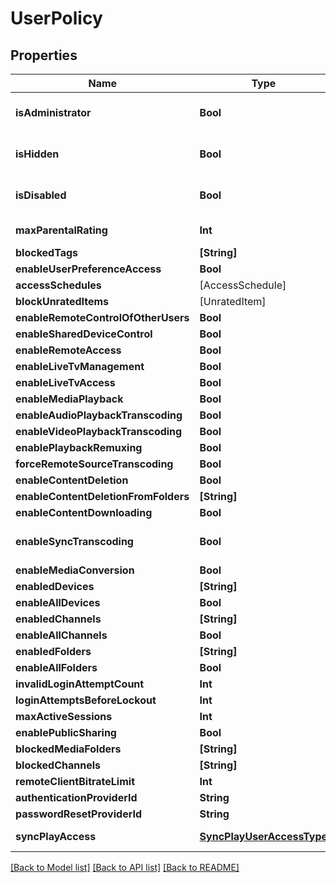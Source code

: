 # UserPolicy

## Properties
Name | Type | Description | Notes
------------ | ------------- | ------------- | -------------
**isAdministrator** | **Bool** | Gets or sets a value indicating whether this instance is administrator. | [optional] 
**isHidden** | **Bool** | Gets or sets a value indicating whether this instance is hidden. | [optional] 
**isDisabled** | **Bool** | Gets or sets a value indicating whether this instance is disabled. | [optional] 
**maxParentalRating** | **Int** | Gets or sets the max parental rating. | [optional] 
**blockedTags** | **[String]** |  | [optional] 
**enableUserPreferenceAccess** | **Bool** |  | [optional] 
**accessSchedules** | [AccessSchedule] |  | [optional] 
**blockUnratedItems** | [UnratedItem] |  | [optional] 
**enableRemoteControlOfOtherUsers** | **Bool** |  | [optional] 
**enableSharedDeviceControl** | **Bool** |  | [optional] 
**enableRemoteAccess** | **Bool** |  | [optional] 
**enableLiveTvManagement** | **Bool** |  | [optional] 
**enableLiveTvAccess** | **Bool** |  | [optional] 
**enableMediaPlayback** | **Bool** |  | [optional] 
**enableAudioPlaybackTranscoding** | **Bool** |  | [optional] 
**enableVideoPlaybackTranscoding** | **Bool** |  | [optional] 
**enablePlaybackRemuxing** | **Bool** |  | [optional] 
**forceRemoteSourceTranscoding** | **Bool** |  | [optional] 
**enableContentDeletion** | **Bool** |  | [optional] 
**enableContentDeletionFromFolders** | **[String]** |  | [optional] 
**enableContentDownloading** | **Bool** |  | [optional] 
**enableSyncTranscoding** | **Bool** | Gets or sets a value indicating whether [enable synchronize]. | [optional] 
**enableMediaConversion** | **Bool** |  | [optional] 
**enabledDevices** | **[String]** |  | [optional] 
**enableAllDevices** | **Bool** |  | [optional] 
**enabledChannels** | **[String]** |  | [optional] 
**enableAllChannels** | **Bool** |  | [optional] 
**enabledFolders** | **[String]** |  | [optional] 
**enableAllFolders** | **Bool** |  | [optional] 
**invalidLoginAttemptCount** | **Int** |  | [optional] 
**loginAttemptsBeforeLockout** | **Int** |  | [optional] 
**maxActiveSessions** | **Int** |  | [optional] 
**enablePublicSharing** | **Bool** |  | [optional] 
**blockedMediaFolders** | **[String]** |  | [optional] 
**blockedChannels** | **[String]** |  | [optional] 
**remoteClientBitrateLimit** | **Int** |  | [optional] 
**authenticationProviderId** | **String** |  | [optional] 
**passwordResetProviderId** | **String** |  | [optional] 
**syncPlayAccess** | [**SyncPlayUserAccessType**](SyncPlayUserAccessType.md) | Enum SyncPlayUserAccessType. | [optional] 

[[Back to Model list]](../README.md#documentation-for-models) [[Back to API list]](../README.md#documentation-for-api-endpoints) [[Back to README]](../README.md)


